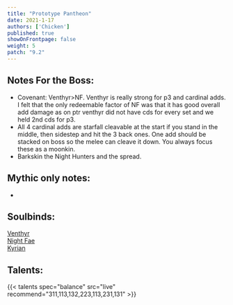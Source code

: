 ```yaml
---
title: "Prototype Pantheon"
date: 2021-1-17
authors: ['Chicken']
published: true
showOnFrontpage: false
weight: 5
patch: "9.2"
---
```



## Notes For the Boss:
- Covenant: Venthyr>NF. Venthyr is really strong for p3 and cardinal adds. I felt that the only redeemable factor of NF was that it has good overall add damage as on ptr venthyr did not have cds for every set and we held 2nd cds for p3.
- All 4 cardinal adds are starfall cleavable at the start if you stand in the middle, then sidestep and hit the 3 back ones. One add should be stacked on boss so the melee can cleave it down. You always focus these as a moonkin.
- Barkskin the Night Hunters and the spread. 
## Mythic only notes:
- 

## Soulbinds:
[Venthyr](https://ptr.wowhead.com/soulbind-calc/venthyr/theotar-the-mad-duke/druid/AwCWb74CBTUgCBU1yggSBTWHCCUy4ggjBTJJCBV2AAg1Mj8I)
<br>[Night Fae](https://ptr.wowhead.com/soulbind-calc/night-fae/niya/druid/AwCW5b4CBTXKCCU1IAgTBTXGCBUy5AglMuIIIhUySQgldgAI)
<br>[Kyrian](https://ptr.wowhead.com/soulbind-calc/kyrian/forgelite-prime-mikanikos/druid/AwaW5ZYBBTXKCBMFNYIIFTLkCCUy4ggiFTJJCDV2AAg)

## Talents:

{{< talents spec="balance" src="live" recommend="311,113,132,223,113,231,131" >}}
